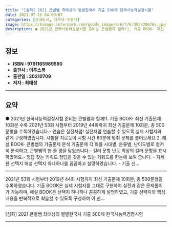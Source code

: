 ```yaml
---
title: "[심화] 2021 큰별쌤 최태성의 별별한국사 기출 500제 한국사능력검정시험"
date: 2021-07-16 04:09:07
categories: [국내도서, 자격서-수험서]
image: https://bimage.interpark.com/goods_image/8/6/7/6/352428676s.jpg
description: ● 2021년 한국사능력검정시험 준비는 큰별쌤과 함께!1. 기출 BOOK- 최신 기출문제 10회분 수록 2021년 53회 시험부터 2019년 44회까지 최신 기출문제 10회분, 총 500문항을 수록하였습니다.- 연습은 실전처럼! 실전처럼 연습할 수 있도록 실제 시험지와 같게 구성하
---
```


## **정보**

- **ISBN : 9791165989590**
- **출판사 : 이투스북**
- **출판일 : 20210709**
- **저자 : 최태성**

------



## **요약**

●  2021년 한국사능력검정시험 준비는 큰별쌤과 함께!1. 기출 BOOK- 최신 기출문제 10회분 수록  2021년 53회 시험부터 2019년 44회까지 최신 기출문제 10회분, 총 500문항을 수록하였습니다.- 연습은 실전처럼!  실전처럼 연습할 수 있도록 실제 시험지와 같게 구성하였습니다. 시험을 치르듯이 시험 시간 80분에 맞춰 문제를 풀어보세요.2. 해설 BOOK- 큰별쌤의 기출문제 분석  기출문제 각 회를 시대별, 분류별, 난이도별로 철저히 분석하고, 큰별쌤의 한 줄 평을 담았습니다.- 킬러 문항  난도 최상의 킬러 문항을 표시하였어요.- 정답 찾는 키워드  정답을 찾을 수 있는 키워드를 한눈에 보여 줍니다. - 자세한 선택지 해설  선택지 하나하나를 꼼꼼하고 설명하였습니다. - 기출 선...

------

2021년 53회 시험부터 2019년 44회 시험까지 최신 기출문제 10회분, 총 500문항을 수록하였습니다. 기출 BOOK은 실제 시험지를 그대로 구현하여 실전과 같은 문제풀이가 가능하며, 해설 BOOK은 선택지 하나하나 꼼꼼하게 설명하였고, 기출 선택지와 핵심 내용을 반복적으로 학습할 수 있도록 구성하여 이 한... 

------


[심화] 2021 큰별쌤 최태성의 별별한국사 기출 500제 한국사능력검정시험 

------



